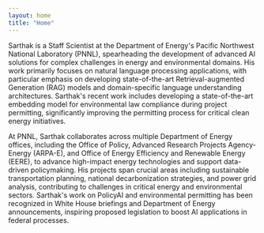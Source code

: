 ```yaml
---
layout: home
title: "Home"
---
```


Sarthak is a Staff Scientist at the Department of Energy's Pacific Northwest National Laboratory (PNNL), spearheading the development of advanced AI solutions for complex challenges in energy and environmental domains. His work primarily focuses on natural language processing applications, with particular emphasis on developing state-of-the-art Retrieval-augmented Generation (RAG) models and domain-specific language understanding architectures. Sarthak's recent work includes developing a state-of-the-art embedding model for environmental law compliance during project permitting, significantly improving the permitting process for critical clean energy initiatives.

At PNNL, Sarthak collaborates across multiple Department of Energy offices, including the Office of Policy, Advanced Research Projects Agency-Energy (ARPA-E), and Office of Energy Efficiency and Renewable Energy (EERE), to advance high-impact energy technologies and support data-driven policymaking. His projects span crucial areas including sustainable transportation planning, national decarbonization strategies, and power grid analysis, contributing to challenges in critical energy and environmental sectors. Sarthak's work on PolicyAI and environmental permitting has been recognized in White House briefings and Department of Energy announcements, inspiring proposed legislation to boost AI applications in federal processes.


